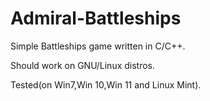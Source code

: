 # Admiral-Battleships
Simple Battleships game written in C/C++.

Should work on GNU/Linux distros.

Tested(on Win7,Win 10,Win 11 and Linux Mint).
